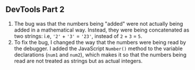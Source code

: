 ## DevTools Part 2
1. The bug was that the numbers being "added" were not actually being added in a mathematical way. Instead, they were being concatenated as two strings: i.e, `'2'` + `'3'` = `'23'`, instead of `2` + `3` = `5`.
2. To fix the bug, I changed the way that the numbers were being read by the debugger. I added the JavaScript `Number()` method to the variable declarations (`num1` and `num2`), which makes it so that the numbers being read are not treated as strings but as actual integers. 
